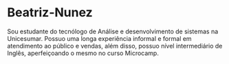 # Beatriz-Nunez
Sou estudante do tecnólogo de Análise e desenvolvimento de sistemas na Unicesumar. Possuo uma longa experiência informal e formal em atendimento ao público e vendas, além disso, possuo nível intermediário de Inglês, aperfeiçoando o mesmo no curso Microcamp.
